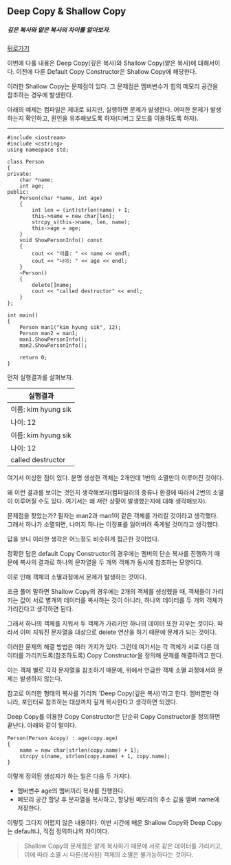 ## Deep Copy & Shallow Copy

##### 깊은 복사와 얕은 복사의 차이를 알아보자.  

[뒤로가기](/c++/README.md)

이번에 다룰 내용은 Deep Copy(깊은 복사)와 Shallow Copy(얕은 복사)에 대해서이다. 이전에 다룬 Default Copy Constructor은 Shallow Copy에 해당한다.  

이러한 Shallow Copy는 문제점이 있다. 그 문제점은 멤버변수가 힙의 메모리 공간을 참조하는 경우에 발생한다.  

아래의 예제는 컴파일은 제대로 되지만, 실행하면 문제가 발생한다. 어떠한 문제가 발생하는지 확인하고, 원인을 유추해보도록 하자(디버그 모드를 이용하도록 하자).

---

```
#include <iostream>
#include <cstring>
using namespace std;

class Person
{
private:
	char *name;
	int age;
public:
	Person(char *name, int age)
	{
		int len = (int)strlen(name) + 1;
		this->name = new char[len];
		strcpy_s(this->name, len, name);
		this->age = age;
	}
	void ShowPersonInfo() const
	{
		cout << "이름: " << name << endl;
		cout << "나이: " << age << endl;
	}
	~Person()
	{
		delete[]name;
		cout << "called destructor" << endl;
	}
};

int main()
{
	Person man1("kim hyung sik", 12);
	Person man2 = man1;
	man1.ShowPersonInfo();
	man2.ShowPersonInfo();

	return 0;
}
```

먼저 실행결과를 살펴보자.  

|실행결과|
|------|
|이름: kim hyung sik|
|나이: 12|
|이름: kim hyung sik|
|나이: 12|
|called destructor|
  

여기서 이상한 점이 있다. 분명 생성한 객체는 2개인데 1번의 소멸만이 이루어진 것이다.  

왜 이런 결과를 보이는 것인지 생각해보자(컴파일러의 종류나 환경에 따라서 2번의 소멸이 이루어질 수도 있다. 여기서는 왜 저런 상황이 발생했는지에 대해 생각해보자).  

문제점을 찾았는가? 필자는 man2과 man1이 같은 객체를 가리킬 것이라고 생각했다. 그래서 하나가 소멸되면, 나머지 하나는 이정표를 잃어버려 죽게될 것이라고 생각했다.  

답을 보니 이러한 생각은 어느정도 비슷하게 접근한 것이었다.  

정확한 답은 default Copy Constructor의 경우에는 멤버의 단순 복사를 진행하기 때문에 복사의 결과로 하나의 문자열을 두 개의 객체가 동시에 참조하는 모양이다.  

이로 인해 객체의 소멸과정에서 문제가 발생하는 것이다.  

조금 풀어 말하면 Shallow Copy의 경우에는 2개의 객체를 생성했을 때, 객체들이 가리키는 값이 서로 별개의 데이터를 복사하는 것이 아니라, 하나의 데이터를 두 개의 객체가 가리킨다고 생각하면 된다.  

그래서 하나의 객체를 지워서 두 객체가 가리키던 하나의 데이터 또한 지우는 것이다. 따라서 이미 지워진 문자열을 대상으로 delete 연산을 하기 때문에 문제가 되는 것이다.  

이러한 문제의 해결 방법은 여러 가지가 있다. 그런데 여기서는 각 객체가 서로 다른 데이터를 가리키도록(참조하도록) Copy Constructor을 정의해 문제를 해결하려고 한다.  

이는 객체 별로 각각 문자열을 참조하기 때문에, 위에서 언급한 객체 소멸 과정에서의 문제는 발생하지 않는다.  

참고로 이러한 형태의 복사를 가리켜 'Deep Copy(깊은 복사)'라고 한다. 멤버뿐만 아니라, 포인터로 참조하는 대상까지 깊게 복사한다고 생각하면 되겠다.  

Deep Copy를 이용한 Copy Constructor은 단순히 Copy Constructor을 정의하면 끝난다. 아래와 같이 말이다.  

```
Person(Person &copy) : age(copy.age)
{
	name = new char[strlen(copy.name) + 1];
	strcpy_s(name, strlen(copy.name) + 1, copy.name);
}
```

이렇게 정의된 생성자가 하는 일은 다음 두 가지다.  

* 멤버변수 age의 멤버끼리 복사를 진행한다.
* 메모리 공간 할당 후 문자열을 복사하고, 할당된 메모리의 주소 값을 멤버 name에 저장한다.  

이렇듯 그다지 어렵지 않은 내용이다. 이번 시간에 배운 Shallow Copy와 Deep Copy는 default냐, 직접 정의하냐의 차이이다.  

> Shallow Copy의 문제점은 얕게 복사하기 때문에 서로 같은 데이터를 가리키고, 이에 따라 소멸 시 다른(복사된) 객체의 소멸은 불가능하다는 것이다.
